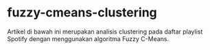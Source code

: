 # fuzzy-cmeans-clustering
Artikel di bawah ini merupakan analisis clustering pada daftar playlist Spotify dengan menggunakan algoritma Fuzzy C-Means.
